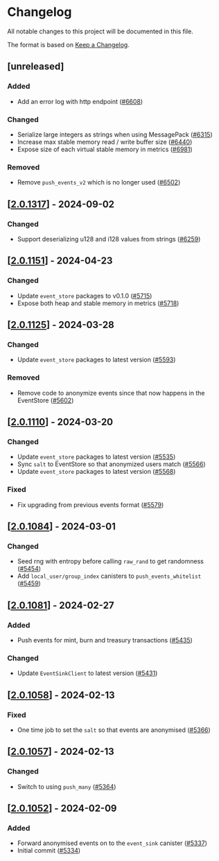 # Changelog

All notable changes to this project will be documented in this file.

The format is based on [Keep a Changelog](https://keepachangelog.com/en/1.0.0/).

## [unreleased]

### Added

- Add an error log with http endpoint ([#6608](https://github.com/open-chat-labs/open-chat/pull/6608))

### Changed

- Serialize large integers as strings when using MessagePack ([#6315](https://github.com/open-chat-labs/open-chat/pull/6315))
- Increase max stable memory read / write buffer size ([#6440](https://github.com/open-chat-labs/open-chat/pull/6440))
- Expose size of each virtual stable memory in metrics ([#6981](https://github.com/open-chat-labs/open-chat/pull/6981))

### Removed

- Remove `push_events_v2` which is no longer used ([#6502](https://github.com/open-chat-labs/open-chat/pull/6502))

## [[2.0.1317](https://github.com/open-chat-labs/open-chat/releases/tag/v2.0.1317-event_relay)] - 2024-09-02

### Changed

- Support deserializing u128 and i128 values from strings ([#6259](https://github.com/open-chat-labs/open-chat/pull/6259))

## [[2.0.1151](https://github.com/open-chat-labs/open-chat/releases/tag/v2.0.1151-event_relay)] - 2024-04-23

### Changed

- Update `event_store` packages to v0.1.0 ([#5715](https://github.com/open-chat-labs/open-chat/pull/5715))
- Expose both heap and stable memory in metrics ([#5718](https://github.com/open-chat-labs/open-chat/pull/5718))

## [[2.0.1125](https://github.com/open-chat-labs/open-chat/releases/tag/v2.0.1125-event_relay)] - 2024-03-28

### Changed

- Update `event_store` packages to latest version ([#5593](https://github.com/open-chat-labs/open-chat/pull/5593))

### Removed

- Remove code to anonymize events since that now happens in the EventStore ([#5602](https://github.com/open-chat-labs/open-chat/pull/5602))

## [[2.0.1110](https://github.com/open-chat-labs/open-chat/releases/tag/v2.0.1110-event_relay)] - 2024-03-20

### Changed

- Update `event_store` packages to latest version ([#5535](https://github.com/open-chat-labs/open-chat/pull/5535))
- Sync `salt` to EventStore so that anonymized users match ([#5566](https://github.com/open-chat-labs/open-chat/pull/5566))
- Update `event_store` packages to latest version ([#5568](https://github.com/open-chat-labs/open-chat/pull/5568))

### Fixed

- Fix upgrading from previous events format ([#5579](https://github.com/open-chat-labs/open-chat/pull/5579))

## [[2.0.1084](https://github.com/open-chat-labs/open-chat/releases/tag/v2.0.1084-event_relay)] - 2024-03-01

### Changed

- Seed rng with entropy before calling `raw_rand` to get randomness ([#5454](https://github.com/open-chat-labs/open-chat/pull/5454))
- Add `local_user/group_index` canisters to `push_events_whitelist` ([#5459](https://github.com/open-chat-labs/open-chat/pull/5459))

## [[2.0.1081](https://github.com/open-chat-labs/open-chat/releases/tag/v2.0.1081-event_relay)] - 2024-02-27

### Added

- Push events for mint, burn and treasury transactions ([#5435](https://github.com/open-chat-labs/open-chat/pull/5435))

### Changed

- Update `EventSinkClient` to latest version ([#5431](https://github.com/open-chat-labs/open-chat/pull/5431))

## [[2.0.1058](https://github.com/open-chat-labs/open-chat/releases/tag/v2.0.1058-event_relay)] - 2024-02-13

### Fixed

- One time job to set the `salt` so that events are anonymised ([#5366](https://github.com/open-chat-labs/open-chat/pull/5366))

## [[2.0.1057](https://github.com/open-chat-labs/open-chat/releases/tag/v2.0.1057-event_relay)] - 2024-02-13

### Changed

- Switch to using `push_many` ([#5364](https://github.com/open-chat-labs/open-chat/pull/5364))

## [[2.0.1052](https://github.com/open-chat-labs/open-chat/releases/tag/v2.0.1052-event_relay)] - 2024-02-09

### Added

- Forward anonymised events on to the `event_sink` canister ([#5337](https://github.com/open-chat-labs/open-chat/pull/5337))
- Initial commit ([#5334](https://github.com/open-chat-labs/open-chat/pull/5334))
